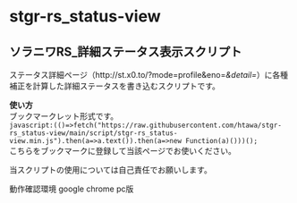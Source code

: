 # stgr-rs_status-view
## ソラニワRS_詳細ステータス表示スクリプト
ステータス詳細ページ（http&#58;//st.x0.to/?mode=profile&eno=*&detail=*）に各種補正を計算した詳細ステータスを書き込むスクリプトです。

**使い方**  
ブックマークレット形式です。  
`javascript:(()=>fetch("https://raw.githubusercontent.com/htawa/stgr-rs_status-view/main/script/stgr-rs_status-view.min.js").then(a=>a.text()).then(a=>new Function(a)()))();`  
こちらをブックマークに登録して当該ページでお使いください。

当スクリプトの使用については自己責任でお願いします。

動作確認環境 google chrome pc版
